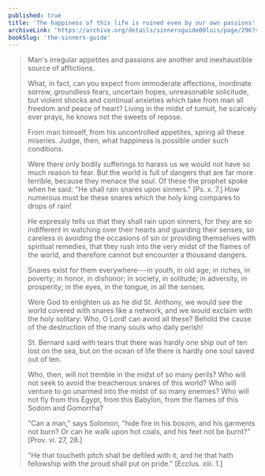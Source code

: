 ```yaml
---
published: true
title: 'The happiness of this life is ruined even by our own passions'
archiveLink: 'https://archive.org/details/sinnersguide00luis/page/296?view=theater'
bookSlug: 'the-sinners-guide'
---
```


> Man's irregular appetites and passions are another and inexhaustible source of afflictions.
>
> What, in fact, can you expect from immoderate affections, inordinate sorrow, groundless fears, uncertain hopes, unreasonable solicitude, but violent shocks and continual anxieties which take from man all freedom and peace of heart? Living in the midst of tumult, he scarcely ever prays, he knows not the sweets of repose.
>
> From man himself, from his uncontrolled appetites, spring all these miseries. Judge, then, what happiness is possible under such conditions.
>
> Were there only bodily sufferings to harass us we would not have so much reason to fear. But the world is full of dangers that are far more terrible, because they menace the soul. Of these the prophet spoke when he said: "He shall rain snares upon sinners." [Ps. x. 7.] How numerous must be these snares which the holy king compares to drops of rain!
>
> He expressly tells us that they shall rain upon sinners, for they are so indifferent in watching over their hearts and guarding their senses, so careless in avoiding the occasions of sin or providing themselves with spiritual remedies, that they rush into the very midst of the flames of the world, and therefore cannot but encounter a thousand dangers.
>
> Snares exist for them everywhere---in youth, in old age; in riches, in poverty; in honor, in dishonor; in society, in solitude; in adversity, in prosperity; in the eyes, in the tongue, in all the senses.
>
> Were God to enlighten us as he did St. Anthony, we would see the world covered with snares like a network, and we would exclaim with the holy solitary: Who, O Lord! can avoid all these? Behold the cause of the destruction of the many souls who daily perish!
>
> St. Bernard said with tears that there was hardly one ship out of ten lost on the sea, but on the ocean of life there is hardly one soul saved out of ten.
>
> Who, then, will not tremble in the midst of so many perils? Who will not seek to avoid the treacherous snares of this world? Who will venture to go unarmed into the midst of so many enemies? Who will not fly from this Egypt, from this Babylon, from the flames of this Sodom and Gomorrha?
>
> "Can a man," says Solomon, "hide fire in his bosom, and his garments not burn? Or can he walk upon hot coals, and his feet not be burnt?" [Prov. vi. 27, 28.]
>
> "He that toucheth pitch shall be defiled with it, and he that hath fellowship with the proud shall put on pride." [Ecclus. xiii. 1.]
